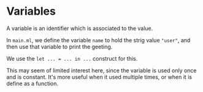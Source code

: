 # Variables

A variable is an identifier which is associated to the value.

In `main.ml`, we define the variable `name` to hold the strig value `"user"`, and then use that variable to print the geeting.

We use the `let ... = ... in ...` construct for this.

This may seem of limited interest here, since the variable is used only once and is constant. It's more useful when it used multiple times, or when it is define as a function.
